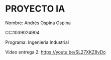 # PROYECTO IA

Nombre: Andrés Ospina Ospina

CC:1039024904

Programa: Ingeniería Industrial

Video entrega 2: https://youtu.be/SL27XKZ8vDo

